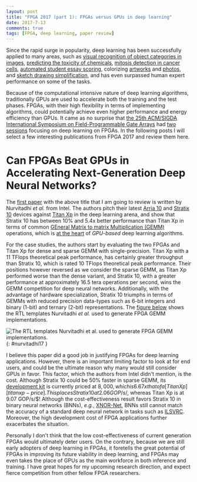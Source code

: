 ```yaml
---
layout: post
title: "FPGA 2017 (part 1): FPGAs versus GPUs in deep learning"
date: 2017-7-13
comments: true
tags: [FPGA, deep learning, paper review]
---
```


Since the rapid surge in popularity, deep learning has been successfully
applied to many areas, such as [visual recognition of object categories in
images][ilsvrc], [predicting the toxicity of chemicals][toxicity], [mitosis
detection in cancer cells][mitosis], [automated student essay scoring][aes],
colorizing [artworks][color-manga] and [photos][color-photo], and [sketch
drawing simplification][sketch], and has even surpassed human
expert performance on some of the tasks.

Because of the computational intensive nature of deep learning algorithms,
traditionally GPUs are used to accelerate both the training and the test
phases.  FPGAs, with their high flexibility in terms of implementing
algorithms, could potentially achieve even higher performance and energy
efficiency than GPUs.  It came as no surprise that [the 25th ACM/SIGDA
International Symposium on Field-Programmable Gate Arrays][fpga2017] had
[two sessions][fpga2017-program] focusing on deep learning on FPGAs.  In the
following posts I will select a few interesting publications from FPGA 2017 and
review them here.

# Can FPGAs Beat GPUs in Accelerating Next-Generation Deep Neural Networks?

The [first paper][nurvitadhi17] with the above title that I am going to
review is written by Nurvitadhi *et al.* from Intel.  The authors pitch their
latest [Arria 10][arria10] and [Stratix 10][stratix10] devices against [Titan
Xp][titanxp] in the deep learning arena, and show that Stratix 10 has between
10% and 5.4x better performance than Titan Xp in terms of common [GEneral
Matrix to matrix Multiplication (GEMM)][gemm] operations, which is [at the
heart][warden15] of *GPU-based* deep learning algorithms.

For the case studies, the authors start by evaluating the two FPGAs and Titan
Xp for dense and sparse GEMM with single-precision.  Titan Xp with a 11 TFlops
theoretical peak performance, has certainly greater throughput than Stratix 10,
which is rated 10 TFlops theoretical peak performance.  Their positions however
reversed as we consider the sparse GEMM, as Titan Xp performed worse than the
dense variant, and Stratix 10, with a greater performance at approximately
16.5 tera operations per second, wins the GEMM competition for deep neural
networks.  Additionally, with the advantage of hardware specialization, Stratix
10 triumphs in terms of GEMMs with reduced precision data-types such as 6-bit
integers and binary (1-bit) and ternary (2-bit) representations.  The [figure
below](#nurvitadhi17) shows the RTL templates Nurvitadhi *et al.* used to
generate FPGA GEMM implementations.

![The RTL templates Nurvitadhi *et al.* used to generate FPGA GEMM
implementations.](/assets/images/nurvitadhi17.png){: #nurvitadhi17 }

I believe this paper did a good job in justifying FPGAs for deep learning
applications.  However, there is an important limiting factor to look at for
end users, and could be the ultimate reason why many would still consider GPUs
in favor.  This factor, which the authors from Intel didn't mention, is the
cost.  Although Stratix 10 could be 50% faster in sparse GEMM, its [development
kit][stratix10-devkit] is currently priced at $8,000, which is 6.67x that of
a [Titan Xp][titanxp-price].  This places Stratix 10 at 2.06 GOP/s/$, whereas
Titan Xp is at 9.07 GOP/s/$!  Although the cost-effectiveness result favors
Stratix 10 in binary neural networks (BNNs), *e.g.*, [XNOR-Net][xnor-net], BNNs
still cannot match the accuracy of a standard deep neural network in tasks such
as [ILSVRC][ilsvrc].  Moreover, the high development cost of FPGA applications
further exacerbates the situation.

Personally I don't think that the low cost-effectiveness of current generation
FPGAs would ultimately deter users.  On the contrary, because we are still
early adopters of deep learning in FPGAs, it foretells the great potential of
FPGAs in improving its future viability in deep learning, and FPGAs may even
takes the place of GPUs as the main workforce in both inference and training.
I have great hopes for my upcoming research direction, and expect fierce
competition from other fellow FPGA researchers.


[ilsvrc]: http://www.image-net.org/challenges/LSVRC/
[toxicity]: http://www.nature.com/nbt/journal/v33/n9/full/nbt.3299.html
[mitosis]: http://people.idsia.ch/~ciresan/data/isbi2014.pdf
[aes]: https://www.kaggle.com/c/asap-aes
[color-manga]: http://kvfrans.com/coloring-and-shading-line-art-automatically-through-conditional-gans/
[color-photo]: http://richzhang.github.io/colorization/
[sketch]: http://hi.cs.waseda.ac.jp/~esimo/en/research/sketch/
[fpga2017]: http://isfpga.org/
[fpga2017-program]: http://isfpga.org/program.html
[arria10]: https://www.altera.com/products/fpga/arria-series/arria-10/overview.html
[stratix10]: https://www.altera.com/products/fpga/stratix-series/stratix-10/overview.html
[titanxp]: https://www.nvidia.com/en-us/geforce/products/10series/titan-xp/
[nurvitadhi17]: http://jaewoong.org/pubs/fpga17-next-generation-dnns.pdf
[gemm]: https://en.wikipedia.org/wiki/Basic_Linear_Algebra_Subprograms#Level_3
[warden15]: https://petewarden.com/2015/04/20/why-gemm-is-at-the-heart-of-deep-learning/
[stratix10-devkit]: https://www.altera.com/products/boards_and_kits/dev-kits/altera/kit-s10-fpga.html
[titanxp-price]: https://www.nvidia.com/en-us/geforce/products/10series/geforce-store/
[xnor-net]: https://arxiv.org/pdf/1603.05279.pdf
